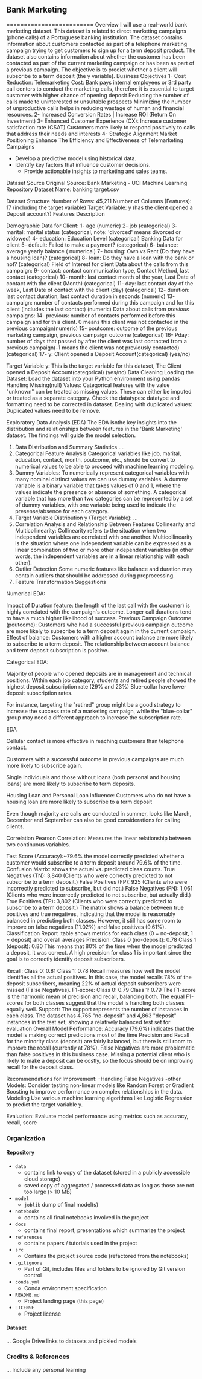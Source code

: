 ## Bank Marketing
=========================
Overview
I will use a real-world bank marketing dataset. This dataset is related to direct marketing campaigns (phone calls) of a Portuguese banking institution. The dataset contains information about customers contacted as part of a telephone marketing campaign trying to get customers to sign up for a term deposit product. The dataset also contains information about whether the customer has been contacted as part of the current marketing campaign or has been as part of a previous campaign. 
The objective is to predict whether a client will subscribe to a term deposit (the y variable). 
Business Objectives
1- Cost Reduction:
Telemarketing Cost: Bank pays internal employees or 3rd party call centers to conduct the marketing calls, therefore it is essential to target customer with higher chance of opening deposit Reducing the number of calls made to uninterested or unsuitable prospects Minimizing the number of unproductive calls helps in reducing wastage of human and financial resources.
2- Increased Conversion Rates | Increase ROI (Return On Investment)
3- Enhanced Customer Experience (CX):
Increase customer satisfaction rate (CSAT) Customers more likely to respond positively to calls that address their needs and interests
4- Strategic Alignment
Market Positioning
Enhance The Efficiency and Effectiveness of Telemarketing Campaigns
- Develop a predictive model using historical data.
- Identify key factors that influence customer decisions.
  - Provide actionable insights to marketing and sales teams.

Dataset Source
Original Source: Bank Marketing - UCI Machine Learning Repository
Dataset Name: banking target.csv

Dataset Structure
Number of Rows: 45,211
Number of Columns (Features): 17 (including the target variable)
Target Variable: y (has the client opened a Deposit account?)
Features Description
 
Demographic Data for Client:
1- age (numeric)
2- job (categorical)
3- marital: marital status (categorical, note: 'divorced' means divorced or widowed)
4- education: Education Level (categorical)
Banking Data for client
5- default: Failed to make a payment? (categorical)
6- balance: average yearly balance ( numerical)
7- housing: Own vs Rent (Do they have a housing loan)? (categorical)
8- loan: Do they have a loan with the bank or not? (categorical)
Field of Interest for client
Data about the calls from  this campaign:
9- contact: contact communication type, Contact Method, last contact (categorical)
10- month: last contact month of the year, Last Date of contact with the client (Month) (categorical)
11- day: last contact day of the week, Last Date of contact with the client (day) (categorical)
12- duration: last contact duration, last contact duration in seconds (numeric)
13- campaign:  number of contacts performed during this campaign and for this client (includes the last contact) (numeric)
Data about calls from *previous* campaigns:
14- previous:  number of contacts performed before this campaign and for this client. 0 means this client was not contacted in the previous campaign(numeric)
15- poutcome: outcome of the previous marketing campaign, previous campaign outcome (categorical) 
16- Pday:  number of days that passed by after the client was last contacted from a previous campaign(-1 means the client was not previously contacted)(categorical)
17- y:  Client opened a Deposit Account(categorical) (yes/no)

Target Variable
y: This is the target variable for this dataset, The Client opened a Deposit Account(categorical) (yes/no)
Data Cleaning
 Loading the Dataset: Load the dataset into your Python environment using pandas
Handling Missing(null) Values: Categorical features with the value "unknown" can be treated as missing values. These can either be imputed or treated as a separate category.
Check the datatypes: datatype and formatting need to be corrected in dataset.
Dealing with duplicated values:  Duplicated values need to be remove.

Exploratory Data Analysis (EDA)
The EDA isnthe  key insights into the distribution and relationships between features in the 'Bank Marketing' dataset. The findings will guide the model selection.
1. Data Distribution and Summary Statistics
….
2. Categorical Feature Analysis
Categorical variables like job, marital, education, contact, month, poutcome, etc., should be convert to numerical values to be able to  proceed with machine learning modeling.
3. Dummy Variables:  To numerically represent categorical variables with many nominal distinct values we can use dummy variables. A dummy variable is a binary variable that takes values of 0 and 1, where the values indicate the presence or absence of something. A categorical variable that has more than two categories can be represented by a set of dummy variables, with one variable being used to indicate the presense/absence for each category. 
4. Target Variable Distribution
y (Target Variable): …
5. Correlation Analysis and Relationship Between Features
 Collinearity and Multicollinearity: Collinearity refers to the situation when two independent variables are correlated with one another. Multicollinearity is the situation where one independent variable can be expressed as a linear combination of two or more other independent variables (in other words, the independent variables are in a linear relationship with each other).
6. Outlier Detection
Some numeric features like balance and duration may contain outliers that should be addressed during preprocessing.
7. Feature Transformation Suggestions

Numerical EDA:

Impact of  Duration feature:
the length of the last call with the customer) is highly correlated with the campaign's outcome. Longer call durations tend to have a much higher likelihood of success.
Previous Campaign Outcome (poutcome):
Customers who had a successful previous campaign outcome are more likely to subscribe to a term deposit again in the current campaign.
Effect of balance:
Customers with a higher account balance are more likely to subscribe to a term deposit. The relationship between account balance and term deposit subscription is positive.


Categorical EDA:

Majority of people who opened deposits are in management and technical positions.
Within each job category, students and retired people showed the highest deposit subscription rate (29% and 23%)
Blue-collar have lower deposit subscription rates.


For instance, targeting the "retired" group might be a good strategy to increase the success rate of a marketing campaign, while the "blue-collar" group may need a different approach to increase the subscription rate.


EDA 

Cellular contact is more effective in reaching customers than telephone contact.

Customers with a successful outcome in previous campaigns are much more likely to subscribe again.

Single individuals and those without loans (both personal and housing loans) are more likely to subscribe to term deposits.

Housing Loan and Personal Loan Influence:
Customers who do not have a housing loan are more likely to subscribe to a term deposit


Even though majority are calls are conducted in summer, looks like March, December and September can also be good considerations for calling clients. 

Correlation 
Pearson Correlation: Measures the linear relationship between two continuous variables.

Test Score (Accuracy):~79.6%
the model correctly predicted whether a customer would subscribe to a term deposit around 79.6% of the time.
Confusion Matrix: shows the actual vs. predicted class counts.
True Negatives (TN): 3,840 (Clients who were correctly predicted to not subscribe to a term deposit.)
False Positives (FP): 925 (Clients who were incorrectly predicted to subscribe, but did not.)
False Negatives (FN): 1,061 (Clients who were incorrectly predicted to not subscribe, but actually did.)
True Positives (TP): 3,802 (Clients who were correctly predicted to subscribe to a term deposit.)
The matrix shows a balance between true positives and true negatives, indicating that the model is reasonably balanced in predicting both classes. However, it still has some room to improve on false negatives (11.02%) and false positives (9.61%).
Classification Report :table shows metrics for each class (0 = no-deposit, 1 = deposit) and overall averages
Precision:
Class 0 (no-deposit): 0.78
Class 1 (deposit): 0.80
This means that 80% of the time when the model predicted a deposit, it was correct. A high precision for class 1 is important since the goal is to correctly identify deposit subscribers.

Recall:
Class 0: 0.81
Class 1: 0.78
Recall measures how well the model identifies all the actual positives. In this case, the model recalls 78% of the deposit subscribers, meaning 22% of actual deposit subscribers were missed (False Negatives).
F1-score:
Class 0: 0.79
Class 1: 0.79
The F1-score is the harmonic mean of precision and recall, balancing both. The equal F1-scores for both classes suggest that the model is handling both classes equally well.
Support:
The support represents the number of instances in each class. The dataset has 4,765 "no-deposit" and 4,863 "deposit" instances in the test set, showing a relatively balanced test set for evaluation
Overall Model Performance:
Accuracy (79.6%) indicates that the model is making correct predictions most of the time
Precision and Recall for the minority class (deposit) are fairly balanced, but there is still room to improve the recall (currently at 78%).
False Negatives are more problematic than false positives in this business case. Missing a potential client who is likely to make a deposit can be costly, so the focus should be on improving recall for the deposit class.


Recommendations for Improvement:
-Handling False Negatives
-other Models: Consider testing non-linear models like Random Forest or Gradient Boosting to improve performance on complex relationships in the data.
Modeling
Use various machine learning algorithms like Logistic Regression to predict the target variable y.


Evaluation: Evaluate model performance using metrics such as accuracy, recall, score


### Organization
#### Repository
* `data`
    - contains link to copy of the dataset (stored in a publicly accessible cloud storage)
    - saved copy of aggregated / processed data as long as those are not too large (> 10 MB)
* `model`
    - `joblib` dump of final model(s)
* `notebooks`
    - contains all final notebooks involved in the project
* `docs`
    - contains final report, presentations which summarize the project
* `references`
    - contains papers / tutorials used in the project
* `src`
    - Contains the project source code (refactored from the notebooks)
* `.gitignore`
    - Part of Git, includes files and folders to be ignored by Git version control
* `conda.yml`
    - Conda environment specification
* `README.md`
    - Project landing page (this page)
* `LICENSE`
    - Project license
#### Dataset
... Google Drive links to datasets and pickled models
### Credits & References
... Include any personal learning
